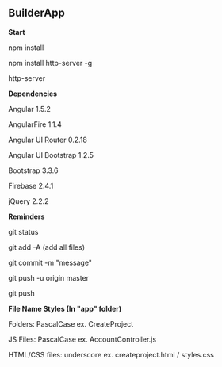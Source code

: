 ## BuilderApp

**Start**

npm install

npm install http-server -g

http-server

**Dependencies**

Angular 1.5.2

AngularFire 1.1.4

Angular UI Router 0.2.18

Angular UI Bootstrap 1.2.5

Bootstrap 3.3.6

Firebase 2.4.1

jQuery 2.2.2

**Reminders**

git status

git add -A (add all files)

git commit -m "message"

git push -u origin master

git push

**File Name Styles (In "app" folder)**

Folders: PascalCase ex. CreateProject

JS Files: PascalCase ex. AccountController.js

HTML/CSS files: underscore ex. createproject.html / styles.css